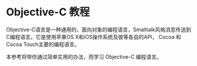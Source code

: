 # Objective-C 教程

Objective-C语言是一种通用的，面向对象的编程语言，Smalltalk风格消息传送到C编程语言。它是使用苹果OS X和iOS操作系统及彼等各自的API， Cocoa 和Cocoa Touch主要的编程语言。

本参考将带你通过简单实用的办法，而学习 Objective-C 编程语言。

